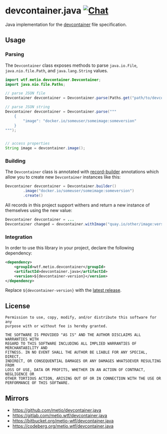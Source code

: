 <!--
SPDX-FileCopyrightText: The devcontainer.java Authors
SPDX-License-Identifier: 0BSD
 -->

# devcontainer.java [![Chat](https://img.shields.io/badge/matrix-%23talk.metio:matrix.org-brightgreen.svg?style=social&label=Matrix)](https://matrix.to/#/#talk.metio:matrix.org)

Java implementation for the [devcontainer](https://containers.dev/implementors/json_reference/) file specification.

## Usage

### Parsing

The `Devcontainer` class exposes methods to parse `java.io.File`, `java.nio.file.Path`, and `java.lang.String` values.

```java
import wtf.metio.devcontainer.Devcontainer;
import java.nio.file.Paths;

// parse JSON file
Devcontainer devcontainer = Devcontainer.parse(Paths.get("path/to/devcontainer.json"));

// parse JSON string
Devcontainer devcontainer = Devcontainer.parse("""
    {
        "image": "docker.io/someuser/someimage:someversion"
    }
""");


// access properties
String image = devcontainer.image();
```

### Building

The `Devcontainer` class is annotated with [record-builder](https://github.com/Randgalt/record-builder) annotations which allow you to create new `Devcontainer` instances like this:

```java
Devcontainer devcontainer = Devcontainer.builder()
        .image("docker.io/someuser/someimage:someversion")
        .create()
```

All records in this project support withers and return a new instance of themselves using the new value:

```java
Devcontainer devcontainer = ...
Devcontainer changed = devcontainer.withImage("quay.io/other/image:version");
```

### Integration

In order to use this library in your project, declare the following dependency:

```xml
<dependency>
    <groupId>wtf.metio.devcontainer</groupId>
    <artifactId>devcontainer.java</artifactId>
    <version>${devcontainer-version}</version>
</dependency>
```

Replace `${devcontainer-version}` with the [latest release](https://search.maven.org/artifact/wtf.metio.devcontainer/devcontainer.java).

## License

```
Permission to use, copy, modify, and/or distribute this software for any
purpose with or without fee is hereby granted.

THE SOFTWARE IS PROVIDED "AS IS" AND THE AUTHOR DISCLAIMS ALL WARRANTIES WITH
REGARD TO THIS SOFTWARE INCLUDING ALL IMPLIED WARRANTIES OF MERCHANTABILITY AND
FITNESS. IN NO EVENT SHALL THE AUTHOR BE LIABLE FOR ANY SPECIAL, DIRECT,
INDIRECT, OR CONSEQUENTIAL DAMAGES OR ANY DAMAGES WHATSOEVER RESULTING FROM
LOSS OF USE, DATA OR PROFITS, WHETHER IN AN ACTION OF CONTRACT, NEGLIGENCE OR
OTHER TORTIOUS ACTION, ARISING OUT OF OR IN CONNECTION WITH THE USE OR
PERFORMANCE OF THIS SOFTWARE.
```

## Mirrors

- https://github.com/metio/devcontainer.java
- https://gitlab.com/metio.wtf/devcontainer.java
- https://bitbucket.org/metio-wtf/devcontainer.java
- https://codeberg.org/metio.wtf/devcontainer.java